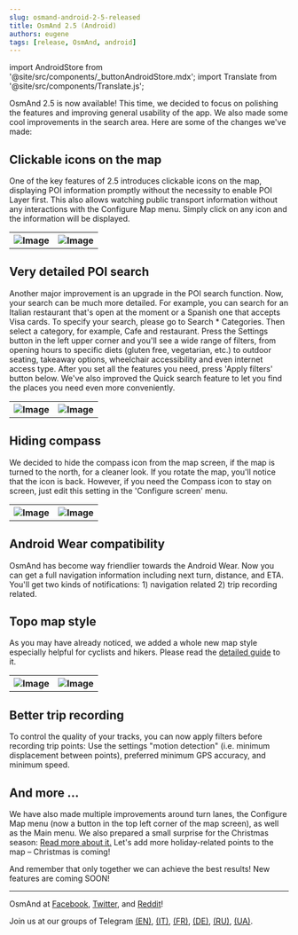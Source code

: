 ```yaml
---
slug: osmand-android-2-5-released
title: OsmAnd 2.5 (Android)
authors: eugene
tags: [release, OsmAnd, android]
---
```

import AndroidStore from '@site/src/components/_buttonAndroidStore.mdx';
import Translate from '@site/src/components/Translate.js';

OsmAnd 2.5 is now available! This time, we decided to focus on polishing the features and improving general usability of the app. We also made some cool improvements in the search area. Here are some of the changes we've made:

<!--truncate-->

## Clickable icons on the map

One of the key features of 2.5 introduces clickable icons on the map, displaying POI information promptly without the necessity to enable POI Layer first. This also allows watching public transport information without any interactions with the Configure Map menu. Simply click on any icon and the information will be displayed.

<table>
  <tr>
    <th><img src={require('./map_icons_1.jpg').default} alt="Image"/></th>
    <th><img src={require('./map_icons_2.jpg').default} alt="Image"/></th>
      </tr>
</table> 

## Very detailed POI search

Another major improvement is an upgrade in the POI search function. Now, your search can be much more detailed. For example, you can search for an Italian restaurant that's open at the moment or a Spanish one that accepts Visa cards.
To specify your search, please go to Search * Categories. Then select a category, for example, Cafe and restaurant. Press the Settings button in the left upper corner and you'll see a wide range of filters, from opening hours to specific diets (gluten free, vegetarian, etc.) to outdoor seating, takeaway options, wheelchair accessibility and even internet access type. After you set all the features you need, press 'Apply filters' button below. We've also improved the Quick search feature to let you find the places you need even more conveniently.

<table>
  <tr>
    <th><img src={require('./search_menu_1.jpg').default} alt="Image"/></th>
    <th><img src={require('./search_menu_2.jpg').default} alt="Image"/></th>
      </tr>
</table> 

## Hiding compass

We decided to hide the compass icon from the map screen, if the map is turned to the north, for a cleaner look. If you rotate the map, you'll notice that the icon is back. However, if you need the Compass icon to stay on screen, just edit this setting in the 'Configure screen' menu.

<table>
  <tr>
    <th><img src={require('./compass_1.jpg').default} alt="Image"/></th>
    <th><img src={require('./compass_2.jpg').default} alt="Image"/></th>
      </tr>
</table> 


## Android Wear compatibility

OsmAnd has become way friendlier towards the Android Wear. Now you can get a full navigation information including next turn, distance, and ETA. You'll get two kinds of notifications: 1) navigation related 2) trip recording related.

## Topo map style

As you may have already noticed, we added a whole new map style especially helpful for cyclists and hikers. Please read the  <a href="http://osmand.net/blog?id=topo_style">detailed guide</a> to it.

<table>
  <tr>
    <th><img src={require('./topo_map_5.jpg').default} alt="Image"/></th>
    <th><img src={require('./topo_map_7.jpg').default} alt="Image"/></th>
      </tr>
</table> 

## Better trip recording

To control the quality of your tracks, you can now apply filters before recording trip points: Use the settings "motion detection" (i.e. minimum displacement between points), preferred minimum GPS accuracy, and minimum speed.

## And more ...

We have also made multiple improvements around turn lanes, the Configure Map menu (now a button in the top left corner of the map screen), as well as the Main menu.
We also prepared a small surprise for the Christmas season: <a href="http://osmand.net/blog?id=christmas_map">Read more about it.</a> Let's add more holiday-related points to the map &ndash; Christmas is coming!


And remember that only together we can achieve the best results!
New features are coming SOON!


____________________________ 

<p>OsmAnd at <a href="https://www.facebook.com/osmandapp/">Facebook</a>, <a href="https://www.twitter.com/osmandapp/">Twitter</a>, and <a href="https://www.reddit.com/r/OsmAnd/">Reddit</a>!</p>
 <p>Join us at our groups of Telegram <a href="https://t.me/OsmAndMaps">(EN)</a>, <a href="https://t.me/itosmand">(IT)</a>,  <a href="https://t.me/frosmand">(FR)</a>, <a href="https://t.me/deosmand">(DE)</a>, <a href="https://t.me/ruosmand">(RU)</a>, <a href="https://t.me/uaosmand">(UA)</a>.</p>



<AndroidStore/>